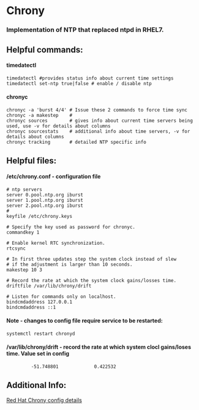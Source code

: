 # Chrony

### Implementation of NTP that replaced ntpd in RHEL7.

## Helpful commands:

#### timedatectl

```
timedatectl #provides status info about current time settings
timedatectl set-ntp true|false # enable / disable ntp
```

#### chronyc

```
chronyc -a 'burst 4/4' # Issue these 2 commands to force time sync
chronyc -a makestep    #
chronyc sources        # gives info about current time servers being used, use -v for details about columns
chronyc sourcestats    # additional info about time servers, -v for details about columns
chronyc tracking       # detailed NTP specific info
```

## Helpful files:

#### /etc/chrony.conf - configuration file

```
# ntp servers
server 0.pool.ntp.org iburst
server 1.pool.ntp.org iburst
server 2.pool.ntp.org iburst
#
keyfile /etc/chrony.keys

# Specify the key used as password for chronyc.
commandkey 1

# Enable kernel RTC synchronization.
rtcsync

# In first three updates step the system clock instead of slew
# if the adjustment is larger than 10 seconds.
makestep 10 3

# Record the rate at which the system clock gains/losses time.
driftfile /var/lib/chrony/drift

# Listen for commands only on localhost.
bindcmdaddress 127.0.0.1
bindcmdaddress ::1
```

#### Note - changes to config file require service to be restarted:

```
systemctl restart chronyd
```

#### /var/lib/chrony/drift - record the rate at which system clocl gains/loses time.  Value set in config

```
         -51.748801             0.422532
```

## Additional Info:

[Red Hat Chrony config details](https://access.redhat.com/documentation/en-US/Red\_Hat\_Enterprise\_Linux/7/html/System\_Administrators\_Guide/sect-Understanding\_chrony\_and-its\_configuration.html)
